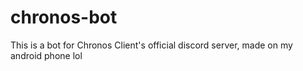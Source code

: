 # chronos-bot

This is a bot for Chronos Client's official discord server, made on my android phone lol
